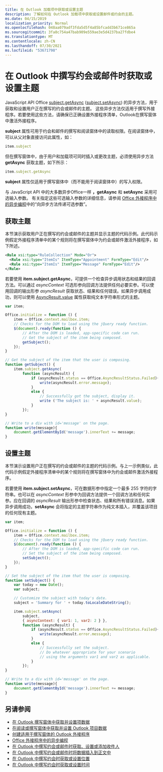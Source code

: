 ```yaml
---
title: 在 Outlook 加载项中获取或设置主题
description: 了解如何在 Outlook 加载项中获取或设置邮件或约会的主题。
ms.date: 04/15/2019
localization_priority: Normal
ms.openlocfilehash: 048aa079adf3fda5d5f4a85bfcadd3b671ce865a
ms.sourcegitcommit: 3fa8c754a47bab909e559ae3e5d4237ba27fdbe4
ms.translationtype: MT
ms.contentlocale: zh-CN
ms.lasthandoff: 07/30/2021
ms.locfileid: "53671798"
---
```

# <a name="get-or-set-the-subject-when-composing-an-appointment-or-message-in-outlook"></a>在 Outlook 中撰写约会或邮件时获取或设置主题

JavaScript API Office [subject.getAsync](/javascript/api/outlook/office.Subject#getAsync_options__callback_) ([subject.setAsync](/javascript/api/outlook/office.subject#setAsync_subject__options__callback_)) 的异步方法，用于获取和设置用户正在撰写的约会或邮件的主题。 这些异步方法仅适用于撰写外接程序。若要使用这些方法，请确保已正确设置外接程序清单，Outlook在撰写窗体中激活外接程序。

**subject** 属性可用于约会和邮件的撰写和阅读窗体中的读取权限。在阅读窗体中，可以从父对象直接访问此属性，如：

```js
item.subject
```

但在撰写窗体中，由于用户和加载项可同时插入或更改主题，必须使用异步方法 **getAsync** 获取主题，如下所示：

```js
item.subject.getAsync
```

**subject** 属性仅适用于撰写窗体中（而不能用于阅读窗体中）的写入权限。

与 JavaScript API 中的大多数异步Office一样 **，getAsync** 和 **setAsync** 采用可选输入参数。 有关指定这些可选输入参数的详细信息，请参阅 [Office 外接程序中的异步编程](../develop/asynchronous-programming-in-office-add-ins.md)中的“向异步方法传递可选参数”。


## <a name="get-the-subject"></a>获取主题

本节演示获取用户正在撰写的约会或邮件的主题并显示主题的代码示例。此代码示例假定外接程序清单中的某个规则将在撰写窗体中为约会或邮件激活外接程序，如下所述。


```XML
<Rule xsi:type="RuleCollection" Mode="Or">
  <Rule xsi:type="ItemIs" ItemType="Appointment" FormType="Edit"/>
  <Rule xsi:type="ItemIs" ItemType="Message" FormType="Edit"/>
</Rule>

```

若要使用 **item.subject.getAsync**，可提供一个检查异步调用状态和结果的回调方法。可以通过 _asyncContext_ 可选形参向回调方法提供任何必要实参。可以使用回调的输出形参 _asyncResult_ 获取状态、结果和任何错误。如果异步调用成功，则可以使用 [AsyncResult.value](/javascript/api/office/office.asyncresult#value) 属性获取纯文本字符串形式的主题。


```js
var item;

Office.initialize = function () {
    item = Office.context.mailbox.item;
    // Checks for the DOM to load using the jQuery ready function.
    $(document).ready(function () {
        // After the DOM is loaded, app-specific code can run.
        // Get the subject of the item being composed.
        getSubject();
    });
}

// Get the subject of the item that the user is composing.
function getSubject() {
    item.subject.getAsync(
        function (asyncResult) {
            if (asyncResult.status == Office.AsyncResultStatus.Failed){
                write(asyncResult.error.message);
            }
            else {
                // Successfully got the subject, display it.
                write ('The subject is: ' + asyncResult.value);
            }
        });
}

// Write to a div with id='message' on the page.
function write(message){
    document.getElementById('message').innerText += message; 
}
```


## <a name="set-the-subject"></a>设置主题


本节演示设置用户正在撰写的约会或邮件的主题的代码示例。与上一示例类似，此代码示例假定外接程序清单中的某个规则将在撰写窗体中为约会或邮件激活外接程序。

若要使用 **item.subject.setAsync**，可在数据形参中指定一个最多 255 字符的字符串。也可以在 _asyncContext_ 形参中为回调方法提供一个回调方法和任何实参。应在回调的 _asyncResult_ 输出形参中检查状态、结果和所有错误消息。如果异步调用成功，**setAsync** 会将指定的主题字符串作为纯文本插入，并覆盖该项目的任何现有主题。

```js
var item;

Office.initialize = function () {
    item = Office.context.mailbox.item;
    // Checks for the DOM to load using the jQuery ready function.
    $(document).ready(function () {
        // After the DOM is loaded, app-specific code can run.
        // Set the subject of the item being composed.
        setSubject();
    });
}

// Set the subject of the item that the user is composing.
function setSubject() {
    var today = new Date();
    var subject;

    // Customize the subject with today's date.
    subject = 'Summary for ' + today.toLocaleDateString();

    item.subject.setAsync(
        subject,
        { asyncContext: { var1: 1, var2: 2 } },
        function (asyncResult) {
            if (asyncResult.status == Office.AsyncResultStatus.Failed){
                write(asyncResult.error.message);
            }
            else {
                // Successfully set the subject.
                // Do whatever appropriate for your scenario
                // using the arguments var1 and var2 as applicable.
            }
        });
}

// Write to a div with id='message' on the page.
function write(message){
    document.getElementById('message').innerText += message; 
}
```


## <a name="see-also"></a>另请参阅

- [在 Outlook 撰写窗体中获取并设置项数据](get-and-set-item-data-in-a-compose-form.md)   
- [在阅读或撰写窗体中获取并设置 Outlook 项目数据](item-data.md)    
- [创建适用于撰写窗体的 Outlook 外接程序](compose-scenario.md)    
- [Office 外接程序中的异步编程](../develop/asynchronous-programming-in-office-add-ins.md)
- [在 Outlook 中撰写约会或邮件时获取、设置或添加收件人](get-set-or-add-recipients.md)  
- [在 Outlook 中撰写约会或邮件时将数据插入到正文中](insert-data-in-the-body.md)   
- [在 Outlook 中撰写约会时获取或设置位置](get-or-set-the-location-of-an-appointment.md) 
- [在 Outlook 中撰写约会时获取或设置时间](get-or-set-the-time-of-an-appointment.md)
    
